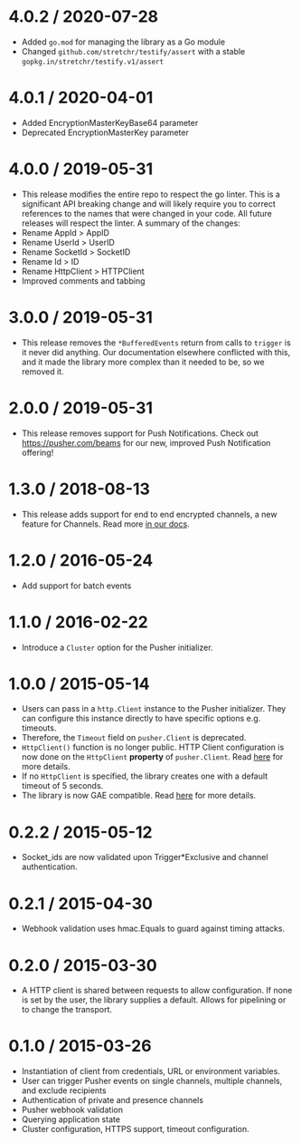 4.0.2 / 2020-07-28
==================
* Added `go.mod` for managing the library as a Go module
* Changed `github.com/stretchr/testify/assert` with a stable `gopkg.in/stretchr/testify.v1/assert`

4.0.1 / 2020-04-01
==================

* Added EncryptionMasterKeyBase64 parameter
* Deprecated EncryptionMasterKey parameter

4.0.0 / 2019-05-31
==================
* This release modifies the entire repo to respect the go linter. This is a significant API breaking change and will likely require you to correct references to the names that were changed in your code. All future releases will respect the linter. A summary of the changes:
* Rename AppId > AppID
* Rename UserId > UserID
* Rename SocketId > SocketID
* Rename Id > ID
* Rename HttpClient > HTTPClient
* Improved comments and tabbing

3.0.0 / 2019-05-31
==================

* This release removes the `*BufferedEvents` return from calls to `trigger` is it never did anything. Our documentation elsewhere conflicted with this, and it made the library more complex than it needed to be, so we removed it.

2.0.0 / 2019-05-31
==================

* This release removes support for Push Notifications. Check out https://pusher.com/beams for our new, improved Push Notification offering!

1.3.0 / 2018-08-13
==================

* This release adds support for end to end encrypted channels, a new feature for Channels. Read more [in our docs](https://pusher.com/docs/client_api_guide/client_encrypted_channels).

1.2.0 / 2016-05-24
==================

* Add support for batch events

1.1.0 / 2016-02-22
==================

* Introduce a `Cluster` option for the Pusher initializer.

1.0.0 / 2015-05-14
==================

* Users can pass in a `http.Client` instance to the Pusher initializer. They can configure this instance directly to have specific options e.g. timeouts.
* Therefore, the `Timeout` field on `pusher.Client` is deprecated.
* `HttpClient()` function is no longer public. HTTP Client configuration is now done on the `HttpClient` **property** of `pusher.Client`. Read [here](https://github.com/pusher/pusher-http-go#request-timeouts) for more details.
* If no `HttpClient` is specified, the library creates one with a default timeout of 5 seconds.
* The library is now GAE compatible. Read [here](https://github.com/pusher/pusher-http-go#google-app-engine) for more details.

0.2.2 / 2015-05-12
==================

* Socket_ids are now validated upon Trigger*Exclusive and channel authentication.

0.2.1 / 2015-04-30
==================

* Webhook validation uses hmac.Equals to guard against timing attacks.

0.2.0 / 2015-03-30
==================

* A HTTP client is shared between requests to allow configuration. If none is set by the user, the library supplies a default. Allows for pipelining or to change the transport.

0.1.0 / 2015-03-26
==================

* Instantiation of client from credentials, URL or environment variables.
* User can trigger Pusher events on single channels, multiple channels, and exclude recipients
* Authentication of private and presence channels
* Pusher webhook validation
* Querying application state
* Cluster configuration, HTTPS support, timeout configuration.
